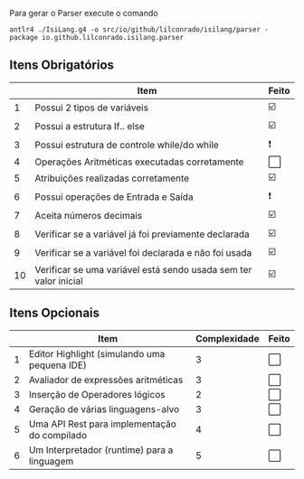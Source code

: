 Para gerar o Parser execute o comando
```
antlr4 ./IsiLang.g4 -o src/io/github/lilconrado/isilang/parser -package io.github.lilconrado.isilang.parser
```

## Itens Obrigatórios 
|| Item | Feito | 
| --  | -- |  --- |
| 1  | Possui 2 tipos de variáveis | ☑️ |
| 2  | Possui a estrutura If.. else | ☑️ |
| 3  | Possui estrutura de controle while/do while | ❗ |
| 4  | Operações Aritméticas executadas corretamente | ⬜️ |
| 5  | Atribuições realizadas corretamente | ☑️️ |
| 6  | Possui operações de Entrada e Saída | ❗ |
| 7  | Aceita números decimais | ☑️ |
| 8  | Verificar se a variável já foi previamente declarada | ☑️ |
| 9  | Verificar se a variável foi declarada e não foi usada | ☑️️ |
| 10 | Verificar se uma variável está sendo usada sem ter valor inicial | ☑️️ |

## Itens Opcionais
|| Item | Complexidade| Feito |
|-- | -- | -- | -- |
| 1 | Editor Highlight (simulando uma pequena IDE) | 3 | ⬜️ |
| 2 | Avaliador de expressões aritméticas  | 3         | ⬜️ |
| 3 | Inserção de Operadores lógicos  | 2              | ⬜️ |
| 4 | Geração de várias linguagens-alvo  | 3           | ⬜️ |
| 5 | Uma API Rest para implementação do compilado | 4 | ⬜️ |
| 6 | Um Interpretador (runtime) para a linguagem  | 5 | ⬜️ |
